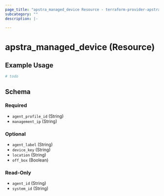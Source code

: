```yaml
---
page_title: "apstra_managed_device Resource - terraform-provider-apstra"
subcategory: ""
description: |-
  
---
```


# apstra_managed_device (Resource)



## Example Usage

```terraform
# todo
```

<!-- schema generated by tfplugindocs -->
## Schema

### Required

- `agent_profile_id` (String)
- `management_ip` (String)

### Optional

- `agent_label` (String)
- `device_key` (String)
- `location` (String)
- `off_box` (Boolean)

### Read-Only

- `agent_id` (String)
- `system_id` (String)

